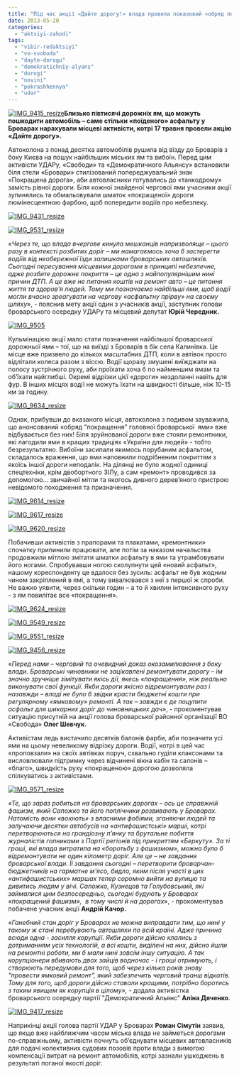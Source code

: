 ```yaml
---
title: "Під час акції «Дайте дорогу!» влада провела показовий «обряд покращення ями»"
date: 2013-05-20
categories: 
  - "aktsiyi-zahodi"
tags: 
  - "vibir-redaktsiyi"
  - "vo-svoboda"
  - "dayte-dorogu"
  - "demokratichniy-alyans"
  - "dorogi"
  - "novini"
  - "pokrashhennya"
  - "udar"
---
```


[![IMG_9415_resize](https://mpz.brovary.org/wp-content/uploads/2013/05/IMG_9415_resize.jpg)](https://mpz.brovary.org/wp-content/uploads/2013/05/IMG_9415_resize.jpg)**Близько півтисячі дорожніх ям, що можуть пошкодити автомобіль – саме стільки «поїденого» асфальту у Броварах нарахували місцеві активісти, котрі 17 травня провели акцію «Дайте дорогу».**

Автоколона з понад десятка автомобілів рушила від вїзду до Броварів з боку Києва на пошук найбільших міських ям та вибоїн. Перед цим активісти УДАРу, «Свободи» та «Демократичного Альянсу» встановили біля стели «Бровари» стилізований попереджувальний знак «Покращена дорога», аби автовласники готувались до «танкодрому» замість рівної дороги. Біля кожної знайденої чергової ями учасники акції зупинялись та обмальовували шматок «покращеної» дороги люмінесцентною фарбою, щоб попередити водіїв про небезпеку.

[![IMG_9431_resize](https://mpz.brovary.org/wp-content/uploads/2013/05/IMG_9431_resize.jpg)](https://mpz.brovary.org/wp-content/uploads/2013/05/IMG_9431_resize.jpg)

[![IMG_9531_resize](https://mpz.brovary.org/wp-content/uploads/2013/05/IMG_9531_resize.jpg)](https://mpz.brovary.org/wp-content/uploads/2013/05/IMG_9531_resize.jpg)

«_Через те, що влада вчергове кинула мешканців напризволяще – цього разу в контексті розбитих доріг – ми намагаємось хоча б застерегти водіїв від необережної їзди залишками броварських автошляхів. Сьогодні пересування місцевими дорогами в принципі небезпечне, адже розбите дорожнє покриття – це одна з найпопулярнішим нині причин ДТП. А це вже не питання коштів на ремонт авто – це питання життя та здоров’я людей. Тому ми позначаємо найбільші ями, щоб водії могли вчасно зреагувати на чергову «асфальтну прірву» на своєму шляху_», - пояснив мету акції один з учасників акції, заступник голови броварського осередку УДАРу та місцевий депутат **Юрій Чередник.**

[![IMG_9505](https://mpz.brovary.org/wp-content/uploads/2013/05/IMG_9505.jpg)](https://mpz.brovary.org/wp-content/uploads/2013/05/IMG_9505.jpg)

Кульмінацією акції мало стати позначення найбільшої броварської дорожньої ями – тої, що на виїзді з Броварів в бік села Калинівка. Це місце вже призвело до кількох масштабних ДТП, коли в автівок просто відлітали колеса разом з віссю. Водії щоразу змушені виїжджати на полосу зустрічного руху, аби проїхати хоча б по найменшим ямам та об’їхати найглибші. Окремі відрізки цієї «дороги» нездоланні навіть для фур. В інших місцях водії не можуть їхати на швидкості більше, ніж 10-15 км за годину.

[![IMG_9634_resize](https://mpz.brovary.org/wp-content/uploads/2013/05/IMG_9634_resize.jpg)](https://mpz.brovary.org/wp-content/uploads/2013/05/IMG_9634_resize.jpg)

Однак, прибувши до вказаного місця, автоколона з подивом зауважила, що анонсований «обряд "покращення" головної броварської  ями» вже відбувається без них! Біля зруйнованої дороги вже стояли ремонтники, які лагодили ями в кращих традиціях «України для людей» - тобто безрезультатно. Вибоїни засипали якимось порубаним асфальтом, складалось враження, що ями наповнили подрібненим покриттям з якоїсь іншої дороги неподалік. На ділянці не було жодної одиниці спецтехніки, крім двобортного ЗІЛу, а сам «ремонт» проводився за допомогою… звичайної мітли та якогось дивного дерев’яного пристрою невідомого походження та призначення.

[![IMG_9614_resize](https://mpz.brovary.org/wp-content/uploads/2013/05/IMG_9614_resize.jpg)](https://mpz.brovary.org/wp-content/uploads/2013/05/IMG_9614_resize.jpg)

[![IMG_9617_resize](https://mpz.brovary.org/wp-content/uploads/2013/05/IMG_9617_resize.jpg)](https://mpz.brovary.org/wp-content/uploads/2013/05/IMG_9617_resize.jpg)

[![IMG_9620_resize](https://mpz.brovary.org/wp-content/uploads/2013/05/IMG_9620_resize.jpg)](https://mpz.brovary.org/wp-content/uploads/2013/05/IMG_9620_resize.jpg)

Побачивши активістів з прапорами та плакатами, «ремонтники» спочатку припинили працювати, але потім за наказом начальства продовжили мітлою змітати шматки асфальту в ями та утрамбовувати його ногами. Спробувавши ногою сколупнути цей «новий асфальт», нашому кореспонденту це вдалося без зусиль: асфальт не був жодним чином закріплений в ямі, а тому вивалювався з неї з першої ж спроби. Не важко уявити, через скільки годин – а то й хвилин інтенсивного руху - з ям повилітає все «покращення».

[![IMG_9624_resize](https://mpz.brovary.org/wp-content/uploads/2013/05/IMG_9624_resize.jpg)](https://mpz.brovary.org/wp-content/uploads/2013/05/IMG_9624_resize.jpg)

[![IMG_9549_resize](https://mpz.brovary.org/wp-content/uploads/2013/05/IMG_9549_resize.jpg)](https://mpz.brovary.org/wp-content/uploads/2013/05/IMG_9549_resize.jpg)

[![IMG_9551_resize](https://mpz.brovary.org/wp-content/uploads/2013/05/IMG_9551_resize.jpg)](https://mpz.brovary.org/wp-content/uploads/2013/05/IMG_9551_resize.jpg)

[![IMG_9456_resize](https://mpz.brovary.org/wp-content/uploads/2013/05/IMG_9456_resize.jpg)](https://mpz.brovary.org/wp-content/uploads/2013/05/IMG_9456_resize.jpg)

«_Перед нами – черговий та очевидний доказ окозамилювання з боку влади. Броварські чиновники не зацікавлені ремонтувати дорогу – їм значно зручніше зімітувати якісь дії, якесь «покращення», ніж реально виконувати свої функції. Якби дороги якісно відремонтували раз і назавжди – владі не було б звідки красти бюджетні кошти при регулярному «ямковому» ремонті. А так – завжди є де поцупити асфальт для шикарних доріг до чиновницьких дач_», - прокоментував ситуацію присутній на акції голова броварської районної організації ВО «Свобода» **Олег Шевчук.**

Активістам ледь вистачило десятків балонів фарби, аби позначити усі ями на цьому невеликому відрізку дороги. Водії, котрі в цей час «проповзали» на своїх автівках поруч, схвально гуділи клаксонами та висловлювали підтримку через відчинені вікна кабін та салонів – «благо», швидкість руху «покращеною» дорогою дозволяла спілкуватись з активістами.

[![IMG_9571_resize](https://mpz.brovary.org/wp-content/uploads/2013/05/IMG_9571_resize.jpg)](https://mpz.brovary.org/wp-content/uploads/2013/05/IMG_9571_resize.jpg)

_«Те, що зараз робиться на броварських дорогах – ось це справжній фашизм, який Сапожко та його поплічники розвивають у Броварах. Натомість вони «воюють» з власними фобіями, зганяючи людей та залучаючи десятки автобусів на «антифашистські» марші, котрі перетворюються на грандіозну п’янку та брутальне побиття журналістів гопниками з Партії регіонів під прикриттям «Беркуту». За ті гроші, які влада витратила на «боротьбу з фашизмом», можна було б відремонтувати не один кілометр доріг. Але це – не завдання броварської влади. Їі завдання сьогодні – перетворити броварчан-бюджетників на гарматне м'ясо, бидло, яким після участі в цих «антифашистських» маршах тепер соромно вийти на вулицю та дивитись людям у вічі. Сапожко, Кузнецов та Голубовський, які займалися цим безпосередньо, сьогодні будують у Броварах «покращений фашизм»,  в тому числі й на дорогах_», - прокоментував побачене учасник акції **Андрій Качор.**

_«Ганебний стан доріг у Броварах не можна виправдати тим, що нині у такому ж стані перебувають автошляхи по всій країні. Адже причина всюди одна - засилля корупції. Якби дороги дійсно клались з дотриманням усіх технологій, а всі кошти, виділені на них, дійсно йшли на ремонтні роботи, ми б мали нині зовсім іншу ситуацію. А так корупціонери вбивають двох зайців водночас - і гроші отримують, і створюють передумови для того, щоб через кілька років знову "провести ямковий ремонт", який забезпечить черговий транш відкатів. Тому для того, щоб дороги дійсно ставали кращими, потрібно боротись з таким явищем як корупція в цілому», -_ додала активістка броварського осередку партії "Демократичний Альянс" **Аліна Дяченко**.

[![IMG_9417_resize](https://mpz.brovary.org/wp-content/uploads/2013/05/IMG_9417_resize.jpg)](https://mpz.brovary.org/wp-content/uploads/2013/05/IMG_9417_resize.jpg)

Наприкінці акції голова партії УДАР у Броварах **Роман Сімутін** заявив, що якщо вже найближчим часом міська влада не займеться дорогами по-справжньому, активісти почнуть об’єднувати місцевих автовласників для подачі колективних судових позовів проти влади з вимогою компенсації витрат на ремонт автомобілів, котрі зазнали ушкоджень в результаті поганої якості доріг.
